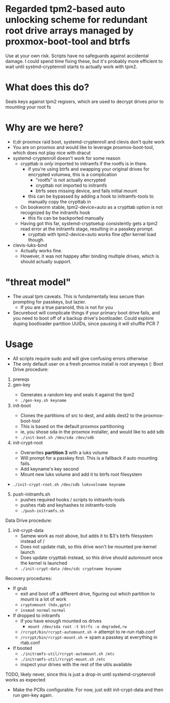 # Regarded tpm2-based auto unlocking scheme for redundant root drive arrays managed by proxmox-boot-tool and btrfs
Use at your own risk. Scripts have no safeguards against accidental damage. I could spend time fixing these, but it's probably more efficient to wait until systmd-cryptenroll starts to actually work with tpm2.

# What does this do?
Seals keys against tpm2 regisers, which are used to decrypt drives prior to mounting your root fs

# Why are we here?
- tl;dr proxmox raid boot, systemd-cryptenroll and clevis don't quite work
- You are on proxmox and would like to leverage proxmox-boot-tool, which does not play nice with dracut
- systemd-cryptenroll doesn't work for some reason
    - crypttab is _only_ imported to initramfs if the rootfs is in there.
        - if you're using btrfs and swapping your original drives for encrypted volumwa, this is a complication
            - "rootfs" is not actually encrypted
            - crypttab not imported to initramfs
            - btrfs sees missing device, and fails initial mount
        - this can be bypassed by adding a hook to initramfs-tools to manually copy the crypttab in
    - On bookworm stable, tpm2-device=auto as a crypttab option is not recognized by the initramfs hook
        - this fix can be backported manually
    - Having got this far, systemd-cryptsetup consistently gets a tpm2 read error at the initramfs stage, resulting in a passkey prompt.
        - crypttab with tpm2-device=auto works fine _after_ kernel load though.
- clevis-luks-bind
    - Actually works fine.
    - However, it was not happey after binding multiple drives, which is should actually support.

# "threat model"
- The usual tpm caveats. This is fundamentally less secure than prompting for passkeys, but lazier.
    - If you are a true paranoid, this is not for you
- Secureboot will complicate things if your primary boot drive fails, and you need to boot off of a backup drive's bootloader. Could explore duping bootloader partition UUIDs, since pausing it will shuffle PCR 7


# Usage
- All scripts require sudo and will give confusing errors otherwise
- The only default user on a fresh proxmox install is root anyways (: 
Boot Drive procedure:
1) prereqs
2) gen-key <keyname>
    - Generates a random key and seals it against the tpm2
    - `./gen-key.sh keyname`
3) init-boot <src> <dest>
    - Clones the partitions of src to dest, and adds dest2 to the proxmox-boot-tool
    - This is based on the default proxmox partitioning
    - ie, you shose sda in the proxmox installer, and would like to add sdb
    - `./init-boot.sh /dev/sda /dev/sdb`
4) init-crypt-root <device to encrypt> <name of volume when mounted> <keyname to use>
    - Overwrites **partition 3** with a luks volume
    - Will prompt for a passkey first. This is a fallback if auto mounting fails.
    - Add keyname's key second
    - Mount new luks volume and add it to btrfs root filesystem
- `./init-crypt-root.sh /dev/sdb luksvolname keyname`
5) push-initramfs.sh
    - pushes required hooks / scripts to initramfs-tools
    - pushes rtab and keyhashes to initramfs-tools
    - `./push-initramfs.sh`

Data Drive procedure:
1) init-crypt-data
    - Samew work as root above, but adds it to $3's btrfs filesystem instead of /
    - Does not update rtab, so this drive won't be mounted pre-kernel launch
    - Does update crypttab instead, so this drive should automount once the kernel is launched
    - `./init-crypt-data /dev/sdc cryptname keyname`

 Recovery procedures:
 - If grub
    - exit and boot off a different drive, figuring out which partition to mount is a lot of work
    - `cryptomount (hdx,gptx)`
    - `insmod normal` `normal`
 - If dropped to initramfs
    - if you have enough mounted os drives
        - `mount /dev/sda root -t btrfs -o degraded,rw`
    - `/rcrypt/bin/rcrypt-automount.sh` -> attempt to re-run rtab.conf
    - `/rcrypt/bin/rcrypt-mount.sh` -> spam a passkey at everything in rtab.conf
 - If booted
    - `./initramfs-util/rcrypt-automount.sh /etc`
    - `./initramfs-util/rcrypt-mount.sh /etc`
    - inspect your drives with the rest of the utils available

TODO, likely never, since this is just a drop-in until systemd-cryptenroll works as expected
- Make the PCRs configurable. For now, just edit init-crypt-data and then run gen-key again.
